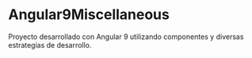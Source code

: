 # Angular9Miscellaneous
Proyecto desarrollado con Angular 9 utilizando componentes y diversas estrategias de desarrollo.
